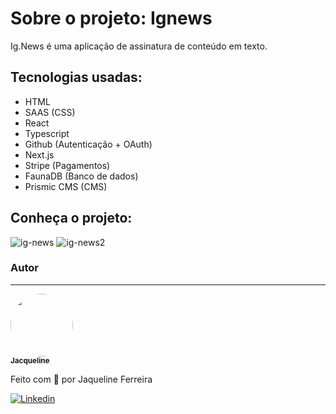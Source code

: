 # Sobre o projeto: Ignews

Ig.News é uma aplicação de assinatura de  conteúdo em texto.

## Tecnologias usadas:

* HTML 
* SAAS (CSS)
* React
* Typescript
* Github (Autenticação + OAuth)
* Next.js
* Stripe (Pagamentos)
* FaunaDB (Banco de dados) 
* Prismic CMS (CMS)



## Conheça o projeto:

![ig-news](https://user-images.githubusercontent.com/64090350/158606795-82bf25e4-fa90-4ec0-9700-0ce03843d7ca.jpg)
![ig-news2](https://user-images.githubusercontent.com/64090350/158606842-6166101c-899b-45e8-8ffc-431a7d00d080.jpg)



### Autor
---

<a href="https://www.linkedin.com/in/jacqueline-ferreira-a152761a5/">
 <img style="border-radius: 50%;" src="https://avatars.githubusercontent.com/jacqueline-dev" width="100px;" alt=""/>
 <br />
 <sub><b>Jacqueline</b></sub></a> <a href="https://augecode.com/" title="Augecode"></a>


Feito com 💜 por Jaqueline Ferreira

[![Linkedin](https://img.shields.io/badge/Meu%20Perfil-Linkdin-blueviolet)](https://www.linkedin.com/in/jacqueline-ferreira-a152761a5/)

